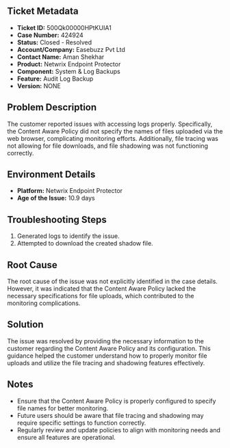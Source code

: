 ## Ticket Metadata
- **Ticket ID:** 500Qk00000HPtKUIA1
- **Case Number:** 424924
- **Status:** Closed - Resolved
- **Account/Company:** Easebuzz Pvt Ltd
- **Contact Name:** Aman Shekhar
- **Product:** Netwrix Endpoint Protector
- **Component:** System & Log Backups
- **Feature:** Audit Log Backup
- **Version:** NONE

## Problem Description
The customer reported issues with accessing logs properly. Specifically, the Content Aware Policy did not specify the names of files uploaded via the web browser, complicating monitoring efforts. Additionally, file tracing was not allowing for file downloads, and file shadowing was not functioning correctly.

## Environment Details
- **Platform:** Netwrix Endpoint Protector
- **Age of the Issue:** 10.9 days

## Troubleshooting Steps
1. Generated logs to identify the issue.
2. Attempted to download the created shadow file.

## Root Cause
The root cause of the issue was not explicitly identified in the case details. However, it was indicated that the Content Aware Policy lacked the necessary specifications for file uploads, which contributed to the monitoring complications.

## Solution
The issue was resolved by providing the necessary information to the customer regarding the Content Aware Policy and its configuration. This guidance helped the customer understand how to properly monitor file uploads and utilize the file tracing and shadowing features effectively.

## Notes
- Ensure that the Content Aware Policy is properly configured to specify file names for better monitoring.
- Future users should be aware that file tracing and shadowing may require specific settings to function correctly.
- Regularly review and update policies to align with monitoring needs and ensure all features are operational.